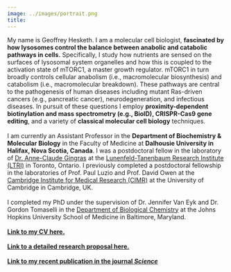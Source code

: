 ```yaml
---
image: ../images/portrait.png
title: 
---
```

My name is Geoffrey Hesketh. I am a molecular cell biologist, **fascinated by how lysosomes control the balance between anabolic and catabolic pathways in cells.** Specifically, I study how nutrients are sensed on the surfaces of lysosomal system organelles and how this is coupled to the activation state of mTORC1, a master growth regulator. mTORC1 in turn broadly controls cellular anabolism (i.e., macromolecular biosynthesis) and catabolism (i.e., macromolecular breakdown). These pathways are central to the pathogenesis of human diseases including mutant Ras-driven cancers (e.g., pancreatic cancer), neurodegeneration, and infectious diseases. In pursuit of these questions I employ **proximity-dependent biotinylation and mass spectrometry (e.g., BioID), CRISPR-Cas9 gene editing**, and a variety of **classical molecular cell biology** techniques.\
\
I am currently an Assistant Professor in the **Department of Biochemistry & Molecular Biology** in the Faculty of Medicine at **Dalhousie University in Halifax, Nova Scotia, Canada**. I was a postdoctoral fellow in the laboratory of [Dr. Anne-Claude Gingras](https://gingraslab.org/ "Link to the Gingras Lab website") at the [Lunenfeld-Tanenbaum Research Institute (LTRI)](https://www.lunenfeld.ca/ "Link to the LTRI website") in Toronto, Ontario. I previously completed a postdoctoral fellowship in the laboratories of Prof. Paul Luzio and Prof. David Owen at the [Cambridge Institute for Medical Research (CIMR)](https://www.cimr.cam.ac.uk/ "Link to the CIMR website") at the University of Cambridge in Cambridge, UK.\
\
I completed my PhD under the supervision of Dr. Jennifer Van Eyk and Dr. Gordon Tomaselli in the [Department of Biological Chemistry](http://biolchem.bs.jhmi.edu/Pages/default.aspx "Link to the JHUSOM Department of Biological Chemistry website") at the Johns Hopkins University School of Medicine in Baltimore, Maryland.\
\
**[Link to my CV here.](https://www.dropbox.com/s/vc0l3axbrpu7gex/HESKETH_CV.pdf?dl=0 "My CV in Dropbox")**\
\
**[Link to a detailed research proposal here.](https://www.dropbox.com/s/q7h73ieq1v9b2v9/HESKETH_research_proposal.pdf?dl=0 "A detailed research proposal in Dropbox")**\
\
**[Link to my recent publication in the journal *Science*](https://science.sciencemag.org/content/370/6514/351 "Link to my recent paper in Science")**